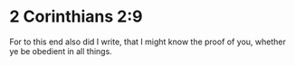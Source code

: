 # 2 Corinthians 2:9

For to this end also did I write, that I might know the proof of you, whether ye be obedient in all things.